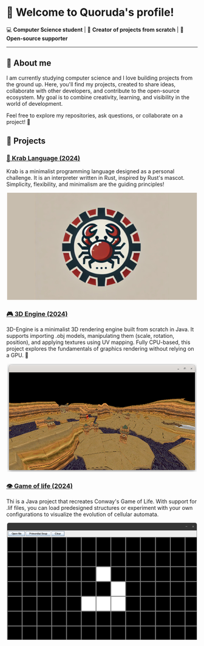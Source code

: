 
# 👋 Welcome to **Quoruda's** profile!

💻 **Computer Science student** | 🌱 **Creator of projects from scratch** | 🤝 **Open-source supporter**

---

## 👤 About me

I am currently studying computer science and I love building projects from the ground up. Here, you'll find my projects, created to share ideas, collaborate with other developers, and contribute to the open-source ecosystem. My goal is to combine creativity, learning, and visibility in the world of development.
<!--
---

📢 **Also find me here:**  
- [Mail](#)  
- [Personal Portfolio](#)
-->



Feel free to explore my repositories, ask questions, or collaborate on a project! 🚀

## 📂 Projects 


### [ 🦀 Krab Language (2024)](https://github.com/Quoruda/KrabLanguage)
Krab is a minimalist programming language designed as a personal challenge. It is an interpreter written in Rust, inspired by Rust's mascot. Simplicity, flexibility, and minimalism are the guiding principles!

<p align="center">
	<a href="https://github.com/Quoruda/KrabLanguage">
		<img src="images/Krab.png" width="500px">
	</a>
</p>

### [ :video_game: 3D Engine (2024)](https://github.com/Quoruda/3D-Engine)
3D-Engine is a minimalist 3D rendering engine built from scratch in Java. It supports importing .obj models, manipulating them (scale, rotation, position), and applying textures using UV mapping. Fully CPU-based, this project explores the fundamentals of graphics rendering without relying on a GPU. 🚀
<p align="center">
	<a href="https://github.com/Quoruda/3D-Engine"><img src="images/3dEngine.png" width="500"></a>
</p>

### [ 👁️ Game of life (2024)](https://github.com/Quoruda/GameOfLife)
Thi is a Java project that recreates Conway's Game of Life. With support for .lif files, you can load predesigned structures or experiment with your own configurations to visualize the evolution of cellular automata.
<p align="center">
	<a href="https://github.com/Quoruda/GameOfLife"><img src="images/GameOfLife.png" width="500px"></a>
</p>



<!--
## [ 📋 Algorithm ToolBox](https://github.com/Quoruda/AlgorithmToolbox)
In this repository, I  implement algorithms that will serve as modular building blocks for easy reuse in various projects.



## [ 🚀 NEATcraft Racing](https://github.com/Quoruda/NEATcraft-Racing)
-->


<!--
**Quoruda/Quoruda** is a ✨ _special_ ✨ repository because its `README.md` (this file) appears on your GitHub profile.

Here are some ideas to get you started:

- 🔭 I’m currently working on ...
- 🌱 I’m currently learning ...
- 👯 I’m looking to collaborate on ...
- 🤔 I’m looking for help with ...
- 💬 Ask me about ...
- 📫 How to reach me: ...
- 😄 Pronouns: ...
- ⚡ Fun fact: ...
-->
